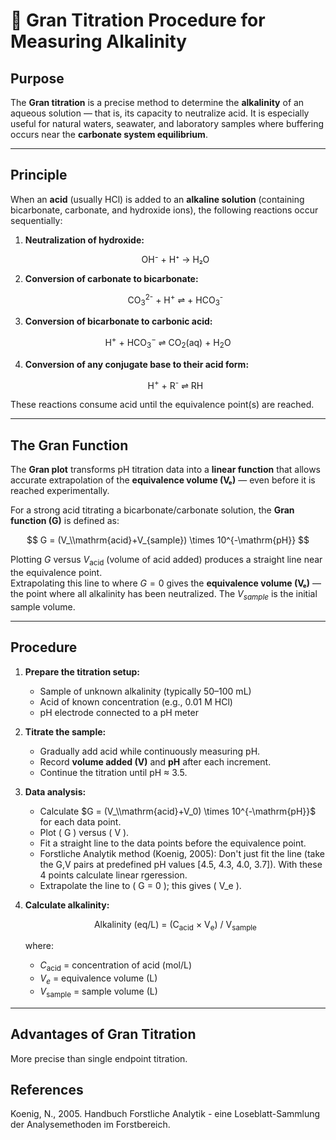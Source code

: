 
# 🧪 Gran Titration Procedure for Measuring Alkalinity

## **Purpose**
The **Gran titration** is a precise method to determine the **alkalinity** of an aqueous solution — that is, its capacity to neutralize acid. It is especially useful for natural waters, seawater, and laboratory samples where buffering occurs near the **carbonate system equilibrium**.

---

## **Principle**

When an **acid** (usually HCl) is added to an **alkaline solution** (containing bicarbonate, carbonate, and hydroxide ions), the following reactions occur sequentially:

1. **Neutralization of hydroxide:**
   
   <p align="center">OH⁻ + H⁺ → H₂O</p>


2. **Conversion of carbonate to bicarbonate:**

   
   <p align="center">CO<sub>3</sub><sup>2-</sup> + H<sup>+</sup>  ⇌  + HCO<sub>3</sub><sup>-</sup></p>


3. **Conversion of bicarbonate to carbonic acid:**

  <p align="center">  H<sup>+</sup> + HCO<sub>3</sub><sup>−</sup> ⇌ CO<sub>2</sub>(aq) + H<sub>2</sub>O</p>

4. **Conversion of any conjugate base to their acid form:**

   <p align="center">  H<sup>+</sup> + R<sup>-</sup> ⇌ RH</p>

These reactions consume acid until the equivalence point(s) are reached.

---

## **The Gran Function**

The **Gran plot** transforms pH titration data into a **linear function** that allows accurate extrapolation of the **equivalence volume (Vₑ)** — even before it is reached experimentally.

For a strong acid titrating a bicarbonate/carbonate solution, the **Gran function (G)** is defined as:

$$
G = (V_\\mathrm{acid}+V_{sample}) \times 10^{-\mathrm{pH}}
$$

Plotting $G$ versus $V_\mathrm{acid}$ (volume of acid added) produces a straight line near the equivalence point.  
Extrapolating this line to where  $G=0$ gives the **equivalence volume (Vₑ)** — the point where all alkalinity has been neutralized.
The $V_{sample}$ is the initial sample volume.

---

## **Procedure**

1. **Prepare the titration setup:**
   - Sample of unknown alkalinity (typically 50–100 mL)
   - Acid of known concentration (e.g., 0.01 M HCl)
   - pH electrode connected to a pH meter

2. **Titrate the sample:**
   - Gradually add acid while continuously measuring pH.
   - Record **volume added (V)** and **pH** after each increment.
   - Continue the titration until pH ≈ 3.5.

3. **Data analysis:**
   - Calculate $G = (V_\\mathrm{acid}+V_0) \times 10^{-\mathrm{pH}}$ for each data point.
   - Plot \( G \) versus \( V \).
   - Fit a straight line to the data points before the equivalence point.
   - Forstliche Analytik method (Koenig, 2005): Don't just fit the line (take the G,V pairs at predefined pH values [4.5, 4.3, 4.0, 3.7]). With these 4 points calculate linear rgeression.
   - Extrapolate the line to \( G = 0 \); this gives \( V_e \).

4. **Calculate alkalinity:**
   
   <p align="center">
   Alkalinity (eq/L) = (C<sub>acid</sub> × V<sub>e</sub>) / V<sub>sample</sub>
   </p>


   where:
   - $C_\mathrm{acid}$ = concentration of acid (mol/L)  
   - $V_e$ = equivalence volume (L)  
   - $V_\mathrm{sample}$ = sample volume (L)

---

## **Advantages of Gran Titration**
More precise than single endpoint titration. 

## References

Koenig, N., 2005. Handbuch Forstliche Analytik - eine Loseblatt-Sammlung der Analysemethoden im Forstbereich.
